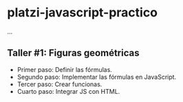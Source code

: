 # platzi-javascript-practico

...

## Taller #1: Figuras geométricas

- Primer paso: Definir las fórmulas.
- Segundo paso: Implementar las fórmulas en JavaScript.
- Tercer paso: Crear funcionas.
- Cuarto paso: Integrar JS con HTML.